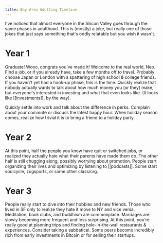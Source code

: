 ```yaml
---
title: Bay Area Adulting Timeline
---
```


I've noticed that almost everyone in the Silicon Valley goes through the same phases in adulthood. This is (mostly) a joke, but really one of those jokes that just says something that's oddly relatable but you wish it wasn't.

# Year 1
Graduate! Wooo, congrats you've made it! Welcome to the real world, Neo.
Find a job, or if you already have, take a few months off to travel. Probably choose Japan or London with a spattering of
high school & college friends. If you haven't yet had a hook-up phase, this is the time. Quickly realize that nobody actually wants
to talk about how much money you (or they) make, but everyone's interested in investing and what that even looks like. (It looks like [[investments]], by the way).

Quickly settle into work and talk about the difference in perks. Complain about your commute or discuss the latest happy hour. When holiday season comes,
realize how trivial it is to bring a friend to a holiday party.

# Year 2
At this point, half the people you know have quit or switched jobs, or realized they actually hate what their parents have made them do. The other half is still chugging along, possibly worrying about promotion.
People start organizing their lives and optimizing by listening to [[podcasts]]. Some start soulcycle, zogsports, or some other class/org.

# Year 3
People really start to dive into their hobbies and new friends. Those who lived in SF only to realize they hate it move to NY and vice versa. Meditation, book clubs, and buddhism are commonplace. Marriages are slowly
becoming more frequent and less surprising. At this point, you're really good at planning trips and finding hole-in-the-wall restaurants & experiences. Consider taking a sabbatical. Some peers become incredibly rich from
early investments in Bitcoin or for selling their startups.
